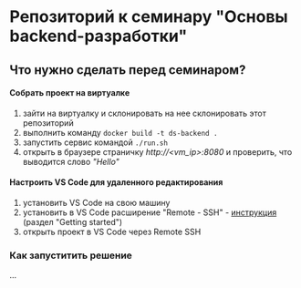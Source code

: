 # Репозиторий к семинару "Основы backend-разработки"

## Что нужно сделать перед семинаром?
#### Собрать проект на виртуалке
1. зайти на виртуалку и склонировать на нее склонировать этот репозиторий
2. выполнить команду `docker build -t ds-backend .`
3. запустить сервис командой `./run.sh`
4. открыть в браузере страничку *http://<vm_ip>:8080* и проверить, что выводится слово *"Hello"* 

#### Настроить VS Code для удаленного редактирования
1. установить VS Code на свою машину
2. установить в VS Code расширение "Remote - SSH" - [инструкция](https://marketplace.visualstudio.com/items?itemName=ms-vscode-remote.remote-ssh) (раздел "Getting started")
3. открыть проект в VS Code через Remote SSH

### Как запуститить решение
...